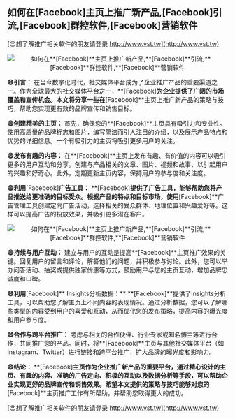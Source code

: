 ## **如何在**[Facebook]**主页上推广新产品,**[Facebook]**引流,**[Facebook]**群控软件,**[Facebook]**营销软件**

[😍想了解推广相关软件的朋友请登录 http://www.vst.tw](http://www.vst.tw)

 <center><img src="https://vst.tw/MP4/tuiguang/png/5.png" alt="如何在**[Facebook]**主页上推广新产品,**[Facebook]**引流,**[Facebook]**群控软件,**[Facebook]**营销软件"></center>

**😄引言：**
在当今数字化时代，社交媒体平台成为了企业推广产品的重要渠道之一。作为全球最大的社交媒体平台之一，**[Facebook]**为企业提供了广阔的市场覆盖和宣传机会。本文将分享一些在**[Facebook]**主页上推广新产品的策略与技巧，帮助您实现更有效的品牌宣传和销售目标。

**😄创建精美的主页：**
首先，确保您的**[Facebook]**主页具有吸引力和专业性。使用高质量的品牌标志和图片，编写简洁而引人注目的介绍，以及展示产品特点和优势的详细信息。一个有吸引力的主页将吸引更多用户的关注。

**😄发布有趣的内容：**
在**[Facebook]**主页上发布有趣、有价值的内容可以吸引更多的用户互动和分享。创建与产品相关的文章、图片、视频和故事，以引起用户的兴趣和好奇心。此外，定期更新主页内容，保持用户的参与度和关注度。

**😄利用**[Facebook]**广告工具：**
**[Facebook]**提供了广告工具，能够帮助您将产品推送给更准确的目标受众。根据产品的特点和目标市场，使用**[Facebook]**广告管理工具创建定向广告活动，选择相关的受众群体、地理位置和兴趣爱好等。这样可以提高广告的投放效果，并吸引更多潜在客户。

 <center><img src="https://vst.tw/MP4/tuiguang/png/3.png" alt="如何在**[Facebook]**主页上推广新产品,**[Facebook]**引流,**[Facebook]**群控软件,**[Facebook]**营销软件"></center>

**😄持续与用户互动：**
建立与用户的互动是提高**[Facebook]**主页推广效果的关键。回复用户的留言和评论，解答他们的问题，并积极参与讨论。此外，您可以举办问答活动、抽奖或提供独家优惠等方式，鼓励用户与您的主页互动，增加品牌忠诚度和口碑。

**😄利用**[Facebook]** Insights分析数据：**
**[Facebook]**提供了Insights分析工具，可以帮助您了解主页上不同内容的表现情况。通过分析数据，您可以了解哪些类型的内容受到用户的喜爱和互动，从而优化您的发布策略，提高内容的曝光度和用户参与度。

**😄合作与跨平台推广：**
考虑与相关的合作伙伴、行业专家或知名博主等进行合作，共同推广您的产品。同时，将**[Facebook]**主页与其他社交媒体平台（如Instagram、Twitter）进行链接和跨平台推广，扩大品牌的曝光度和影响力。

**😄结论：**
**[Facebook]**主页作为企业推广新产品的重要平台，通过精心设计的主页、有趣的内容、准确的广告定向、积极的互动以及数据分析等手段，可以帮助企业实现更好的品牌宣传和销售效果。希望本文提供的策略与技巧能够对您的**[Facebook]**主页推广工作有所帮助，并帮助您取得更大的成功。

[😍想了解推广相关软件的朋友请登录 http://www.vst.tw](http://www.vst.tw)




